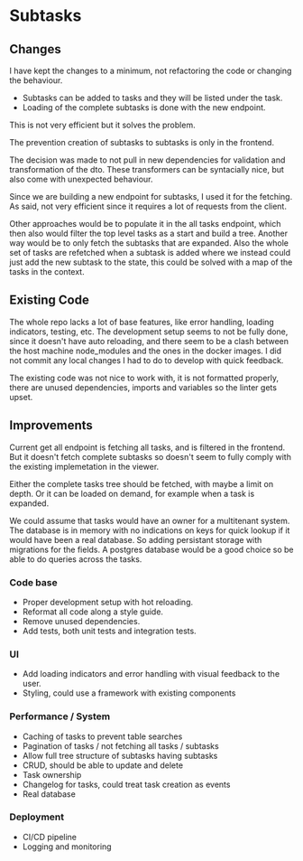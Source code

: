 # Subtasks

## Changes

I have kept the changes to a minimum, not refactoring the code or changing the behaviour.

- Subtasks can be added to tasks and they will be listed under the task.
- Loading of the complete subtasks is done with the new endpoint.

This is not very efficient but it solves the problem.

The prevention creation of subtasks to subtasks is only in the frontend.

The decision was made to not pull in new dependencies for validation and transformation of the dto. These transformers can be syntacially nice, but also come with unexpected behaviour.

Since we are building a new endpoint for subtasks, I used it for the fetching. As said, not very efficient since it requires a lot of requests from the client.

Other approaches would be to populate it in the all tasks endpoint, which then also would filter the top level tasks as a start and build a tree. Another way would be to only fetch the subtasks that are expanded.
Also the whole set of tasks are refetched when a subtask is added where we instead could just add the new subtask to the state, this could be solved with a map of the tasks in the context.

## Existing Code

The whole repo lacks a lot of base features, like error handling, loading indicators, testing, etc.
The development setup seems to not be fully done, since it doesn't have auto reloading, and there seem to be a clash between the host machine node_modules and the ones in the docker images. I did not commit any local changes I had to do to develop with quick feedback.

The existing code was not nice to work with, it is not formatted properly, there are unused dependencies, imports and variables so the linter gets upset.

## Improvements

Current get all endpoint is fetching all tasks, and is filtered in the frontend. But it doesn't fetch complete subtasks so doesn't seem to fully comply with the existing implemetation in the viewer.

Either the complete tasks tree should be fetched, with maybe a limit on depth. Or it can be loaded on demand, for example when a task is expanded.

We could assume that tasks would have an owner for a multitenant system.
The database is in memory with no indications on keys for quick lookup if it would have been a real database. So adding persistant storage with migrations for the fields. A postgres database would be a good choice so be able to do queries across the tasks.


### Code base
- Proper development setup with hot reloading.
- Reformat all code along a style guide.
- Remove unused dependencies.
- Add tests, both unit tests and integration tests.

### UI
- Add loading indicators and error handling with visual feedback to the user.
- Styling, could use a framework with existing components

### Performance / System
- Caching of tasks to prevent table searches
- Pagination of tasks / not fetching all tasks / subtasks
- Allow full tree structure of subtasks having subtasks
- CRUD, should be able to update and delete
- Task ownership
- Changelog for tasks, could treat task creation as events
- Real database

### Deployment
- CI/CD pipeline
- Logging and monitoring
